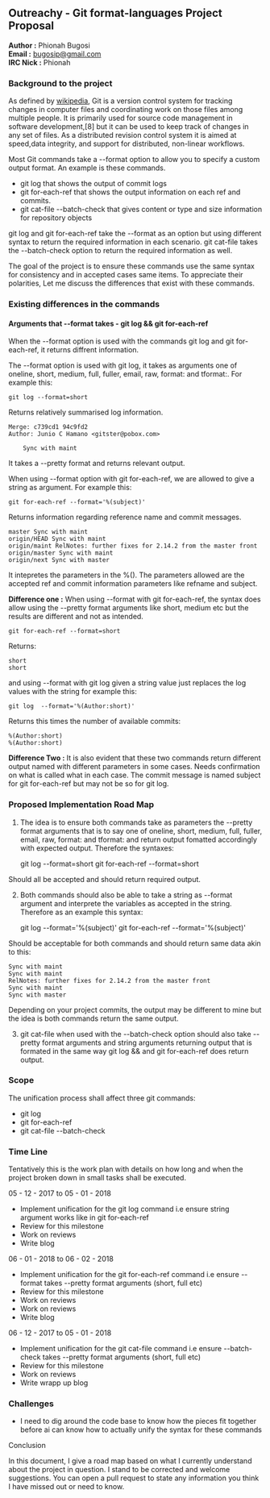 ## Outreachy - Git format-languages Project Proposal

**Author :** Phionah Bugosi <br />
**Email :** bugosip@gmail.com <br />
**IRC Nick :** Phionah <br />

### Background to the project

As defined by [wikipedia](https://en.wikipedia.org/wiki/Git), Git is a version control system for tracking changes in computer files and coordinating work on those files among multiple people. It is primarily used for source code management in software development,[8] but it can be used to keep track of changes in any set of files. As a distributed revision control system it is aimed at speed,data integrity, and support for distributed, non-linear workflows.

Most Git commands take a --format option to allow you to specify a custom output format. An example is these commands.

+ git log that shows the output of commit logs
+ git for-each-ref that shows the output information on each ref and commits.
+ git cat-file --batch-check that gives content or type and size information for repository objects

git log and git for-each-ref take the --format as an option but using different syntax to return the required information in each scenario. git cat-file takes the --batch-check option to return the required information as well.

The goal of the project is to ensure these commands use the same syntax for consistency and in accepted cases same items. To appreciate their polarities, Let me discuss the differences that exist with these commands.

### Existing differences in the commands

#### Arguments that --format takes - git log && git for-each-ref

When the --format option is used with the commands git log and git for-each-ref, it returns diffrent information.

The --format option is used with git log, it takes as arguments one of oneline, short, medium, full, fuller, email, raw, format:<string> and tformat:<string>. For example this:

	git log --format=short

Returns relatively summarised log information.

	Merge: c739cd1 94c9fd2
	Author: Junio C Hamano <gitster@pobox.com>

	    Sync with maint

It takes a --pretty format and returns relevant output.


When using --format option  with git for-each-ref, we are allowed to give a string as argument. For example this:

	git for-each-ref --format='%(subject)'

Returns information regarding reference name and commit messages.

	master Sync with maint
	origin/HEAD Sync with maint
	origin/maint RelNotes: further fixes for 2.14.2 from the master front
	origin/master Sync with maint
	origin/next Sync with master

It intepretes the parameters in the %(). The parameters allowed are the accepted ref and commit information parameters like refname and subject.

**Difference one :** When using --format with git for-each-ref, the syntax does allow using the --pretty format arguments like short, medium etc but the results are different and not as intended.

	git for-each-ref --format=short

Returns:

	short
	short


and using --format with git log given a string value just replaces the log values with the string for example this:

	git log  --format='%(Author:short)'

Returns this times the number of available commits:

	%(Author:short)
	%(Author:short)

**Difference Two :** It is also evident that these two commands return different output named with different parameters in some cases. Needs confirmation on what is called what in each case. The commit message is named subject for git for-each-ref but may not be so for git log.

### Proposed Implementation Road Map

1. The idea is to ensure both commands take as parameters the --pretty format arguments that is to say one of oneline, short, medium, full, fuller, email, raw, format:<string> and tformat:<string> and return output fomatted accordingly with expected output. Therefore the syntaxes:

	git log --format=short
	git for-each-ref --format=short

Should all be accepted and should return required output.


2. Both commands should also be able to take a string as --format argument and interprete the variables as accepted in the string. Therefore as an example this syntax:

	git log  --format='%(subject)'
	git for-each-ref --format='%(subject)'

Should be acceptable for both commands and should return same data akin to this:

	Sync with maint
	Sync with maint
	RelNotes: further fixes for 2.14.2 from the master front
	Sync with maint
	Sync with master

Depending on your project commits, the output may be different to mine but the idea is both commands return the same output.

3. git cat-file when used with the --batch-check option should also take --pretty format arguments and string arguments returning output that is formated in the same way git log && and git for-each-ref does return output.

### Scope

The unification process shall affect three git commands:

+ git log 
+ git for-each-ref
+ git cat-file --batch-check


### Time Line

Tentatively this is the work plan with details on how long and when the project broken down in small tasks shall be executed.

05 - 12 - 2017  to 05 - 01 - 2018

+ Implement unification for the git log command i.e ensure string argument works like in git for-each-ref
+ Review for this milestone
+ Work on reviews
+ Write blog

06 - 01 - 2018  to 06 - 02 - 2018

+ Implement unification for the git for-each-ref command i.e ensure --format takes --pretty format arguments (short, full etc)
+ Review for this milestone
+ Work on reviews
+ Work on reviews
+ Write blog

06 - 12 - 2017  to 05 - 01 - 2018

+ Implement unification for the git cat-file command i.e ensure --batch-check takes --pretty format arguments (short, full etc)
+ Review for this milestone
+ Work on reviews
+ Write wrapp up blog

### Challenges
+ I need to dig around the code base to know how the pieces fit together before ai can know how to actually unify the syntax for these commands

Conclusion

In this document, I give a road map based on what I currently understand about the project in question. I stand to be corrected and welcome suggestions. You can open a pull request to state any information you think I have missed out or need to know.

 











